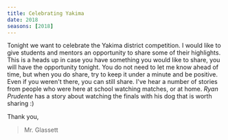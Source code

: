 ```yaml
---
title: Celebrating Yakima
date: 2018
seasons: [2018]
---
```


Tonight we want to celebrate the Yakima district competition. I would like to give students and mentors an opportunity to share some of their highlights. This is a heads up in case you have something you would like to share, you will have the opportunity tonight. You do not need to let me know ahead of time, but when you do share, try to keep it under a minute and be positive. Even if you weren't there, you can still share. I've hear a number of stories from people who were here at school watching matches, or at home. <i>Ryan Prudente</i> has a story about watching the finals with his dog that is worth sharing :)

Thank you,

>Mr. Glassett
